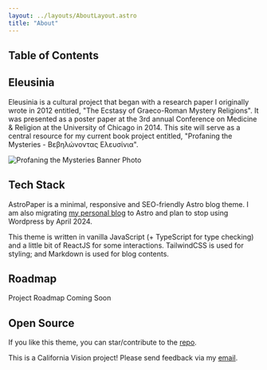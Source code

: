 ```yaml
---
layout: ../layouts/AboutLayout.astro
title: "About"
---
```


## Table of Contents

## Eleusinia

Eleusinia is a cultural project that began with a research paper I originally wrote in 2012 entitled, "The Ecstasy of Graeco-Roman Mystery Religions". It was presented as a poster paper at the 3rd annual Conference on Medicine & Religion at the University of Chicago in 2014. This site will serve as a central resource for my current book project entitled, "Profaning the Mysteries - Βεβηλώνοντας Ελευσίνια".

<div>
  <img src="/assets/eleusisBookBanner.jpg" class="sm:w-1/2 mx-auto" alt="Profaning the Mysteries Banner Photo">
</div>

## Tech Stack

AstroPaper is a minimal, responsive and SEO-friendly Astro blog theme. I am also migrating [my personal blog](https://california.vision/blog) to Astro and plan to stop using Wordpress by April 2024.

This theme is written in vanilla JavaScript (+ TypeScript for type checking) and a little bit of ReactJS for some interactions. TailwindCSS is used for styling; and Markdown is used for blog contents.

## Roadmap

Project Roadmap Coming Soon

## Open Source 

If you like this theme, you can star/contribute to the [repo](https://github.com/satnaing/astro-paper).  

This is a California Vision project! Please send feedback via my [email](mailto:david@california.vision).
